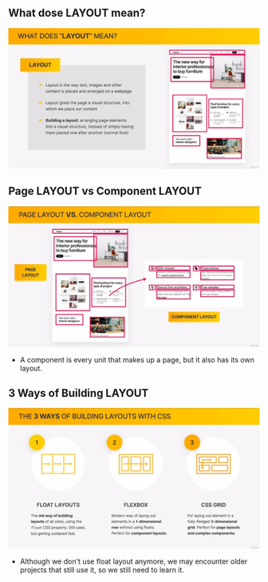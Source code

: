 ## **What dose LAYOUT mean?**

![Alt what is layout](pic/01.jpg)

## **Page LAYOUT vs Component LAYOUT**

![Alt page vs component layout](pic/02.jpg)

- A component is every unit that makes up a page, but it also has its own layout.

## **3 Ways of Building LAYOUT**

![Alt 3 ways of building layout](pic/03.jpg)

- Although we don't use float layout anymore, we may encounter older projects that still use it, so we still need to learn it.
